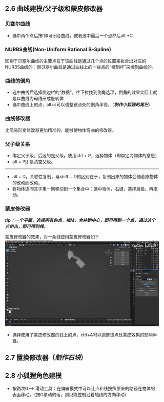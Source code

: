 ## 2.6 曲线建模/父子级和蒙皮修改器

### 贝塞尔曲线
- 选中两个点后按f即可闭合曲线，或者选中最后一个点然后alt +C

### NURBS曲线(Non-Uniform Rational B-Spline)
区别于贝塞尔曲线的主要点在于该曲线是通过几个点的位置来拟合出对应的NURBS曲线的；而贝塞尔曲线是通过曲线上的一些点的“控制杆”来控制曲线的。

### 曲线的倒角
- 选中曲线后选择侧边栏的“数据”，往下拉找到倒角选项，倒角的效果实际上就是以曲线为母线形成旋转体
- 选中曲线上的点，alt+s可以调整该点处的倒角半径。（***制作小狐狸的尾巴***）

### 曲线修改器
比简易形变修改器更加精准的，能够使物体弯曲的修改器。

### 父子级关系
- 绑定父子级，后选的是父级，使用ctrl + P，选择物体（即绑定为物体的意思）
- alt + P即是清空父级。

-----
- alt + D，关联性复制，与shift + D的区别在于，复制出来的物体会随着原物体的改动而改动。
- 将物体连同其子集一同移动到一个集合中：选中物体，右键，选择层级，再拖动。


### 蒙皮修改器
***tip：一个平面，选择所有的点，按M，合并到中心，即可得到一个点，通过这个点挤出，即可得到线。***  

蒙皮修改器的效果，对一条线使用蒙皮修改器如下  
![BV14u41147YH-P11-[18:07]](./images/ed214171-3f31-496a-9a7c-ec611ff3493b-1.png)
- 选择使用了蒙皮修改器的线上的点，ctrl+A可以调整该点处蒙皮效果的影响半径。


## 2.7 置换修改器（***制作石块***）

## 2.8  小狐狸角色建模
- 按两次G--> 滑动工具：在编辑模式中可以让点和线按照原来的路径在物体的表面移动。（按G移动的话，则只能控制沿着轴线的方向移动）
